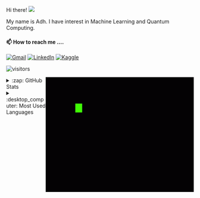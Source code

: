 Hi there! <img src="https://raw.githubusercontent.com/MartinHeinz/MartinHeinz/master/wave.gif" width="30px">

My name is Adh. I have interest in Machine Learning and Quantum Computing.

#### 📫 How to reach me ....

[![Gmail](https://img.shields.io/badge/--linkedin?label=Gmail&logo=gmail&style=social)](mailto:adh.isl.almrjl@gmail.com)
[![LinkedIn](https://img.shields.io/badge/--linkedin?label=LinkedIn&logo=LinkedIn&style=social)](https://www.linkedin.com/in/islamuddin-alimurrijal-1a671520a/)
[![Kaggle](https://img.shields.io/badge/--linkedin?label=Kaggle&logo=Kaggle&style=social)](https://www.kaggle.com/ialimurrijal)

![visitors](https://visitor-badge.glitch.me/badge?page_id=${adh182}.${adh182/adh182})   

<img align="right" alt="GIF" src="https://github.com/adh182/adh182/blob/master/coding.gif?raw=true" width="398" height="308" />

<p float="left">
  <details>
  <summary>:zap: GitHub Stats</summary>
  <img align="center" src="https://github-readme-stats.vercel.app/api?username=adh182&show_icons=true&theme=gruvbox" height=150em />
<!--   <img align="center" src="https://github-readme-stats.vercel.app/api?username=adh182&theme=gruvbox&show_icons=true" height=150em /> -->
  </details>
  
  <details>
  <summary>:desktop_computer: Most Used Languages</summary>
<!--   <img align="center" src= "https://github-readme-stats.vercel.app/api/top-langs/?username=adh182&hide=jupyter notebook,ruby&layout=compact" height=170em /> -->
  <img align="center" src="https://github-readme-stats.vercel.app/api/top-langs/?username=adh182&hide=jupyter%20notebook,ruby&layout=compact&theme=gruvbox" height=170em />
  </details>
</p>

<!---
adh182/adh182 is a ✨ special ✨ repository because its `README.md` (this file) appears on your GitHub profile.
You can click the Preview link to take a look at your changes.
--->
